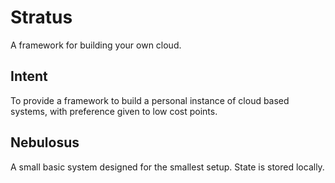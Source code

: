 # Stratus

A framework for building your own cloud.

## Intent

To provide a framework to build a personal instance of cloud based systems, with preference given to low cost points.

## Nebulosus

A small basic system designed for the smallest setup.  State is stored locally.
